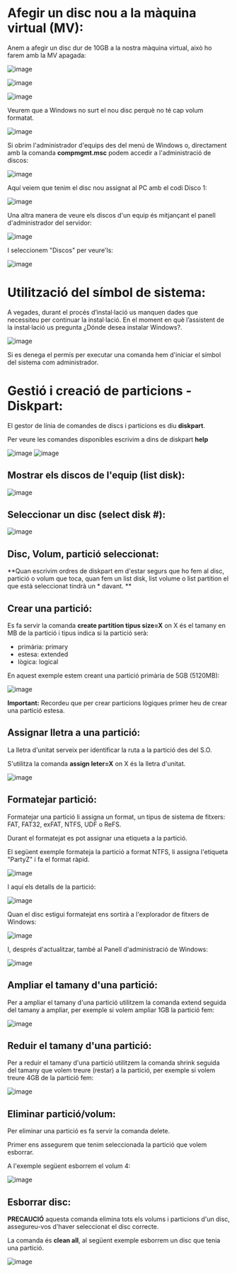 # Afegir un disc nou a la màquina virtual (MV):

Anem a afegir un disc dur de 10GB a la nostra màquina virtual, això ho farem amb la MV apagada:

![image](https://github.com/XaSaFa/MP04/assets/110727546/56fd5caa-0459-4c6d-bfdd-ca1a5a32b509)

![image](https://github.com/XaSaFa/MP04/assets/110727546/50311426-d863-4933-ab45-9697b1937278)

![image](https://github.com/XaSaFa/MP04/assets/110727546/f814b192-12d7-4e18-b3b7-a0c6801d4789)

Veurem que a Windows no surt el nou disc perquè no té cap volum formatat.

![image](https://github.com/XaSaFa/MP04/assets/110727546/e5863a3d-2bf1-4caf-9e90-ac251e95fe5e)

Si obrim l'administrador d'equips des del menú de Windows o, directament amb la comanda **compmgmt.msc** podem accedir a l'administració de discos:

![image](https://github.com/XaSaFa/MP04/assets/110727546/0a34e681-8470-4d0d-9eb3-20ccd128d490)

Aquí veiem que tenim el disc nou assignat al PC amb el codi Disco 1:

![image](https://github.com/XaSaFa/MP04/assets/110727546/86228d3e-5a7d-4646-99ed-cce0da3ff5db)

Una altra manera de veure els discos d'un equip és mitjançant el panell d'administrador del servidor:

![image](https://github.com/XaSaFa/MP04/assets/110727546/330c1029-912e-4ae9-8420-abb244b0f22a)

I seleccionem "Discos" per veure'ls:

![image](https://github.com/XaSaFa/MP04/assets/110727546/8403c78f-f6bd-4010-ab7e-edcd4203dc2f)

# Utilització del símbol de sistema:

A vegades, durant el procés d’instal·lació us manquen dades que necessiteu per continuar la instal·lació. En el moment en què l’assistent de la instal·lació us pregunta ¿Dónde desea instalar Windows?.

![image](https://github.com/XaSaFa/MP04/assets/110727546/f63730b3-1466-4523-a788-5b170155aa92)

Si es denega el permís per executar una comanda hem d'iniciar el símbol del sistema com administrador.

# Gestió i creació de particions - Diskpart:

El gestor de línia de comandes de discs i particions es diu **diskpart**.

Per veure les comandes disponibles escrivim a dins de diskpart **help**

![image](https://github.com/XaSaFa/MP04/assets/110727546/56568931-f654-4acf-bc33-e723de0a6230)
![image](https://github.com/XaSaFa/MP04/assets/110727546/d3eb0cd1-2349-4583-8fb9-bc6bb1be0f0d)

## Mostrar els discos de l'equip (list disk):

![image](https://github.com/XaSaFa/MP04/assets/110727546/6060997c-26e3-48b8-b255-1b9320d818e9)

## Seleccionar un disc (select disk #):

![image](https://github.com/XaSaFa/MP04/assets/110727546/38fabf2c-77e7-428e-99fb-ecb00f67c05f)

## Disc, Volum, partició seleccionat:

**Quan escrivim ordres de diskpart em d'estar segurs que ho fem al disc, partició o volum que toca, quan fem un list disk, list volume o list partition el que està seleccionat tindrà un * davant.
**
## Crear una partició:

Es fa servir la comanda **create partition tipus size=X** on X és el tamany en MB de la partició i tipus indica si la partició serà:

- primària: primary
- estesa: extended
- lògica: logical

 En aquest exemple estem creant una partició primària de 5GB (5120MB):

![image](https://github.com/XaSaFa/MP04/assets/110727546/da712de6-74bc-46f5-a07f-8d4c197d79fb)

**Important:** Recordeu que per crear particions lògiques primer heu de crear una partició estesa.

## Assignar lletra a una partició:

La lletra d'unitat serveix per identificar la ruta a la partició des del S.O.

S'utilitza la comanda **assign leter=X** on X és la lletra d'unitat.

![image](https://github.com/XaSaFa/MP04/assets/110727546/6a56c7da-cd6e-47b5-86fd-0e012270058a)

## Formatejar partició:

Formatejar una partició li assigna un format, un tipus de sistema de fitxers: FAT, FAT32, exFAT, NTFS, UDF o ReFS.

Durant el formatejat es pot assignar una etiqueta a la partició. 

El següent exemple formateja la partició a format NTFS, li assigna l'etiqueta "PartyZ" i fa el format ràpid.

![image](https://github.com/XaSaFa/MP04/assets/110727546/7b895a94-916e-4af6-8372-09cbd2a26c0d)

I aquí els detalls de la partició:

![image](https://github.com/XaSaFa/MP04/assets/110727546/421fde10-998e-4c30-a3a0-a1be23753e27)

Quan el disc estigui formatejat ens sortirà a l'explorador de fitxers de Windows:

![image](https://github.com/XaSaFa/MP04/assets/110727546/07b3ff97-ef8f-4499-8e32-c86744bcf146)

I, després d'actualitzar, també al Panell d'administració de Windows:

![image](https://github.com/XaSaFa/MP04/assets/110727546/6b4b0885-54d4-4646-bf8b-09f753ab948c)

## Ampliar el tamany d'una partició:

Per a ampliar el tamany d'una partició utilitzem la comanda extend seguida del tamany a ampliar, per exemple si volem ampliar 1GB la partició fem:

![image](https://github.com/XaSaFa/MP04/assets/110727546/d92cd18c-a041-40b1-86a2-28c8372e39d2)

## Reduir el tamany d'una partició:

Per a reduir el tamany d'una partició utilitzem la comanda shrink seguida del tamany que volem treure (restar) a la partició, per exemple si volem treure 4GB de la partició fem:

![image](https://github.com/XaSaFa/MP04/assets/110727546/ed10e250-c345-487a-bd43-e73732d1e527)

## Eliminar partició/volum:

Per eliminar una partició es fa servir la comanda delete.

Primer ens assegurem que tenim seleccionada la partició que volem esborrar.

A l'exemple següent esborrem el volum 4:

![image](https://github.com/XaSaFa/MP04/assets/110727546/ee35864a-c7ba-4a51-b8ff-f3693cbece8d)

## Esborrar disc:

**PRECAUCIÓ** aquesta comanda elimina tots els volums i particions d'un disc, assegureu-vos d'haver seleccionat el disc correcte.

La comanda és **clean all**, al següent exemple esborrem un disc que tenia una partició.

![image](https://github.com/XaSaFa/MP04/assets/110727546/b7a94065-33ff-4d07-bfa5-4432032aee0d)








